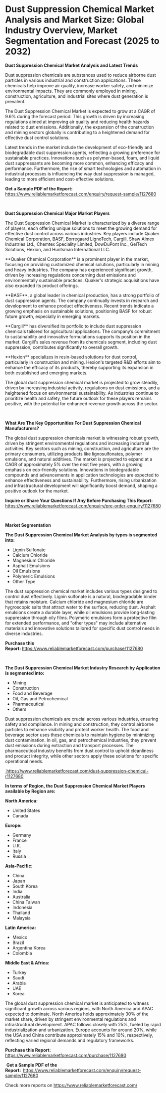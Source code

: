 <p><h1>Dust Suppression Chemical Market Analysis and Market Size: Global Industry Overview, Market Segmentation and Forecast (2025 to 2032)</h1></p><p><strong>Dust Suppression Chemical Market Analysis and Latest Trends</strong></p>
<p><p>Dust suppression chemicals are substances used to reduce airborne dust particles in various industrial and construction applications. These chemicals help improve air quality, increase worker safety, and minimize environmental impacts. They are commonly employed in mining, construction, agriculture, and industrial sites where dust generation is prevalent. </p><p>The Dust Suppression Chemical Market is expected to grow at a CAGR of 9.6% during the forecast period. This growth is driven by increasing regulations aimed at improving air quality and reducing health hazards related to dust emissions. Additionally, the expansion of the construction and mining sectors globally is contributing to a heightened demand for effective dust control solutions. </p><p>Latest trends in the market include the development of eco-friendly and biodegradable dust suppression agents, reflecting a growing preference for sustainable practices. Innovations such as polymer-based, foam, and liquid dust suppressants are becoming more common, enhancing efficacy and performance. Furthermore, the rise of smart technologies and automation in industrial processes is influencing the way dust suppression is managed, leading to more efficient and cost-effective solutions.</p></p>
<p><strong>Get a Sample PDF of the Report:&nbsp;</strong> <a href="https://www.reliablemarketforecast.com/enquiry/request-sample/1127680?utm_campaign=3171&utm_medium=2&utm_source=Github&utm_content=ia&utm_term=06032025&utm_id=dust-suppression-chemical">https://www.reliablemarketforecast.com/enquiry/request-sample/1127680</a></p>
<p>&nbsp;</p>
<p><strong>Dust Suppression Chemical Major Market Players</strong></p>
<p><p>The Dust Suppression Chemical Market is characterized by a diverse range of players, each offering unique solutions to meet the growing demand for effective dust control across various industries. Key players include Quaker Chemical Corporation, BASF, Borregaard LignoTech, Cargill, Shaw Almex Industries Ltd., Chemtex Speciality Limited, DowDuPont Inc., GelTech Solutions, Hexion, and Huntsman International LLC.</p><p>**Quaker Chemical Corporation** is a prominent player in the market, focusing on providing customized chemical solutions, particularly in mining and heavy industries. The company has experienced significant growth, driven by increasing regulations concerning dust emissions and environmentally sustainable practices. Quaker's strategic acquisitions have also expanded its product offerings.</p><p>**BASF**, a global leader in chemical production, has a strong portfolio of dust suppression agents. The company continually invests in research and development to enhance product effectiveness. Recent trends indicate a growing emphasis on sustainable solutions, positioning BASF for robust future growth, especially in emerging markets.</p><p>**Cargill** has diversified its portfolio to include dust suppression chemicals tailored for agricultural applications. The company’s commitment to sustainability and innovative formulations supports its position in the market. Cargill's sales revenue from its chemicals segment, including dust suppression, contributes significantly to overall growth.</p><p>**Hexion** specializes in resin-based solutions for dust control, particularly in construction and mining. Hexion's targeted R&D efforts aim to enhance the efficacy of its products, thereby supporting its expansion in both established and emerging markets.</p><p>The global dust suppression chemical market is projected to grow steadily, driven by increasing industrial activity, regulations on dust emissions, and a heightened focus on environmental sustainability. As industries continue to prioritize health and safety, the future outlook for these players remains positive, with the potential for enhanced revenue growth across the sector.</p></p>
<p>&nbsp;</p>
<p><strong>What Are The Key Opportunities For Dust Suppression Chemical Manufacturers?</strong></p>
<p><p>The global dust suppression chemicals market is witnessing robust growth, driven by stringent environmental regulations and increasing industrial activities. Key sectors such as mining, construction, and agriculture are the primary consumers, utilizing products like lignosulfonates, polymer emulsions, and natural additives. The market is projected to expand at a CAGR of approximately 5% over the next five years, with a growing emphasis on eco-friendly solutions. Innovations in biodegradable compounds and advancements in application technologies are expected to enhance effectiveness and sustainability. Furthermore, rising urbanization and infrastructural development will significantly boost demand, shaping a positive outlook for the market.</p></p>
<p><strong>Inquire or Share Your Questions If Any Before Purchasing This Report:</strong> <a href="https://www.reliablemarketforecast.com/enquiry/pre-order-enquiry/1127680?utm_campaign=3171&utm_medium=2&utm_source=Github&utm_content=ia&utm_term=06032025&utm_id=dust-suppression-chemical">https://www.reliablemarketforecast.com/enquiry/pre-order-enquiry/1127680</a></p>
<p>&nbsp;</p>
<p><strong>Market Segmentation</strong></p>
<p><strong>The Dust Suppression Chemical Market Analysis by types is segmented into:</strong></p>
<p><ul><li>Lignin Sulfonate</li><li>Calcium Chloride</li><li>Magnesium Chloride</li><li>Asphalt Emulsions</li><li>Oil Emulsions</li><li>Polymeric Emulsions</li><li>Other Type</li></ul></p>
<p><p>The dust suppression chemical market includes various types designed to control dust effectively. Lignin sulfonate is a natural, biodegradable binder that retains moisture. Calcium chloride and magnesium chloride are hygroscopic salts that attract water to the surface, reducing dust. Asphalt emulsions create a durable layer, while oil emulsions provide long-lasting suppression through oily films. Polymeric emulsions form a protective film for extended performance, and "other types" may include alternative materials and innovative solutions tailored for specific dust control needs in diverse industries.</p></p>
<p><strong>Purchase this Report:&nbsp;</strong><a href="https://www.reliablemarketforecast.com/purchase/1127680?utm_campaign=3171&utm_medium=2&utm_source=Github&utm_content=ia&utm_term=06032025&utm_id=dust-suppression-chemical">https://www.reliablemarketforecast.com/purchase/1127680</a></p>
<p>&nbsp;</p>
<p><strong>The Dust Suppression Chemical Market Industry Research by Application is segmented into:</strong></p>
<p><ul><li>Mining</li><li>Construction</li><li>Food and Beverage​</li><li>Oil, Gas and Petrochemical​</li><li>Pharmaceutical</li><li>Others</li></ul></p>
<p><p>Dust suppression chemicals are crucial across various industries, ensuring safety and compliance. In mining and construction, they control airborne particles to enhance visibility and protect worker health. The food and beverage sector uses these chemicals to maintain hygiene by minimizing dust contamination. In oil, gas, and petrochemical industries, they prevent dust emissions during extraction and transport processes. The pharmaceutical industry benefits from dust control to uphold cleanliness and product integrity, while other sectors apply these solutions for specific operational needs.</p></p>
<p><a href="https://www.reliablemarketforecast.com/dust-suppression-chemical-r1127680?utm_campaign=3171&utm_medium=2&utm_source=Github&utm_content=ia&utm_term=06032025&utm_id=dust-suppression-chemical">&nbsp;https://www.reliablemarketforecast.com/dust-suppression-chemical-r1127680</a></p>
<p><strong>In terms of Region, the Dust Suppression Chemical Market Players available by Region are:</strong></p>
<p>
    <p> <strong> North America: </strong>
        <ul>
            <li>United States</li>
            <li>Canada</li>
        </ul>
        </p> 
    <p> <strong> Europe: </strong>
        <ul>
            <li>Germany</li>
            <li>France</li>
            <li>U.K.</li>
            <li>Italy</li>
            <li>Russia</li>
        </ul>
        </p> 
    <p> <strong> Asia-Pacific: </strong>
        <ul>
            <li>China</li>
            <li>Japan</li>
            <li>South Korea</li>
            <li>India</li>
            <li>Australia</li>
            <li>China Taiwan</li>
            <li>Indonesia</li>
            <li>Thailand</li>
            <li>Malaysia</li>
        </ul>
        </p> 
    <p> <strong> Latin America: </strong>
        <ul>
            <li>Mexico</li>
            <li>Brazil</li>
            <li>Argentina Korea</li>
            <li>Colombia</li>
        </ul>
        </p> 
    <p> <strong> Middle East & Africa: </strong>
        <ul>
            <li>Turkey</li>
            <li>Saudi</li>
            <li>Arabia</li>
            <li>UAE</li>
            <li>Korea</li>
        </ul>
    </p>
    </p>
<p><p>The global dust suppression chemical market is anticipated to witness significant growth across various regions, with North America and APAC expected to dominate. North America holds approximately 30% of the market share, driven by stringent environmental regulations and infrastructural development. APAC follows closely with 25%, fueled by rapid industrialization and urbanization. Europe accounts for around 20%, while the USA and China contribute approximately 15% and 10%, respectively, reflecting varied regional demands and regulatory frameworks.</p></p>
<p><strong>Purchase this Report: </strong><a href="https://www.reliablemarketforecast.com/purchase/1127680?utm_campaign=3171&utm_medium=2&utm_source=Github&utm_content=ia&utm_term=06032025&utm_id=dust-suppression-chemical">https://www.reliablemarketforecast.com/purchase/1127680</a></p>
<p>&nbsp;<strong>Get a Sample PDF of the Report:&nbsp;&nbsp;</strong><a href="https://www.reliablemarketforecast.com/enquiry/request-sample/1127680?utm_campaign=3171&utm_medium=2&utm_source=Github&utm_content=ia&utm_term=06032025&utm_id=dust-suppression-chemical">https://www.reliablemarketforecast.com/enquiry/request-sample/1127680</a></p>
<p><strong></strong></p>
<p>Check more reports on <a href="https://www.reliablemarketforecast.com/?utm_campaign=3171&utm_medium=2&utm_source=Github&utm_content=ia&utm_term=06032025&utm_id=dust-suppression-chemical">https://www.reliablemarketforecast.com/</a></p>
